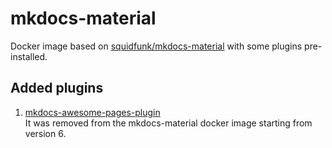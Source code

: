 # mkdocs-material

Docker image based on [squidfunk/mkdocs-material](https://hub.docker.com/r/squidfunk/mkdocs-material) with some plugins pre-installed.

## Added plugins

1. [mkdocs-awesome-pages-plugin](https://github.com/lukasgeiter/mkdocs-awesome-pages-plugin/)  
  It was removed from the mkdocs-material docker image starting from version 6.
